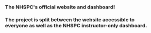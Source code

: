 ### The NHSPC's official website and dashboard!

### The project is split between the website accessible to everyone as well as the NHSPC instructor-only dashboard.
